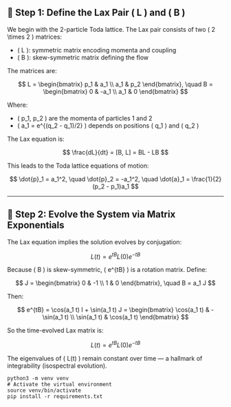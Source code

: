 
## 🔹 Step 1: Define the Lax Pair \( L \) and \( B \)

We begin with the 2-particle Toda lattice. The Lax pair consists of two \( 2 \times 2 \) matrices:

- \( L \): symmetric matrix encoding momenta and coupling
- \( B \): skew-symmetric matrix defining the flow

The matrices are:

$$
L = \begin{bmatrix}
p_1 & a_1 \\
a_1 & p_2
\end{bmatrix},
\quad
B = \begin{bmatrix}
0 & -a_1 \\
a_1 & 0
\end{bmatrix}
$$

Where:

- \( p_1, p_2 \) are the momenta of particles 1 and 2
- \( a_1 = e^{(q_2 - q_1)/2} \) depends on positions \( q_1 \) and \( q_2 \)

The Lax equation is:

$$
\frac{dL}{dt} = [B, L] = BL - LB
$$

This leads to the Toda lattice equations of motion:

$$
\dot{p}_1 = a_1^2, \quad \dot{p}_2 = -a_1^2, \quad \dot{a}_1 = \frac{1}{2}(p_2 - p_1)a_1
$$

---

## 🔹 Step 2: Evolve the System via Matrix Exponentials

The Lax equation implies the solution evolves by conjugation:

$$
L(t) = e^{tB} L(0) e^{-tB}
$$

Because \( B \) is skew-symmetric, \( e^{tB} \) is a rotation matrix. Define:

$$
J = \begin{bmatrix} 0 & -1 \\ 1 & 0 \end{bmatrix}, \quad B = a_1 J
$$

Then:

$$
e^{tB} = \cos(a_1 t) I + \sin(a_1 t) J
= \begin{bmatrix}
\cos(a_1 t) & -\sin(a_1 t) \\
\sin(a_1 t) & \cos(a_1 t)
\end{bmatrix}
$$

So the time-evolved Lax matrix is:

$$
L(t) = e^{tB} L(0) e^{-tB}
$$

The eigenvalues of \( L(t) \) remain constant over time — a hallmark of integrability (isospectral evolution).



```
python3 -m venv venv
# Activate the virtual environment
source venv/bin/activate
pip install -r requirements.txt
```